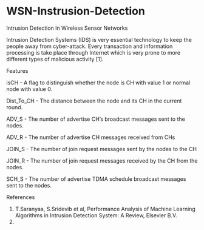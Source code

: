 # WSN-Instrusion-Detection
Intrusion Detection In Wireless Sensor Networks


Intrusion Detection Systems (IDS) is very essential technology to keep the people away from cyber-attack. Every
transaction and information processing is take place through Internet which is very prone to more different types of
malicious activity [1]. 

Features

isCH - A flag to distinguish whether the node is CH with value 1 or normal node with value 0.

Dist_To_CH - The distance between the node and its CH in the current round.

ADV_S - The number of advertise CH’s broadcast messages sent to the nodes.

ADV_R - The number of advertise CH messages received from CHs

JOIN_S - The number of join request messages sent by the nodes to the CH

JOIN_R - The number of join request messages received by the CH from the nodes.

SCH_S - The number of advertise TDMA schedule broadcast messages sent to the nodes.







References

1. T.Saranyaa, S.Sridevib et al, Performance Analysis of Machine Learning Algorithms in Intrusion
Detection System: A Review, Elsevier B.V.
2. 
